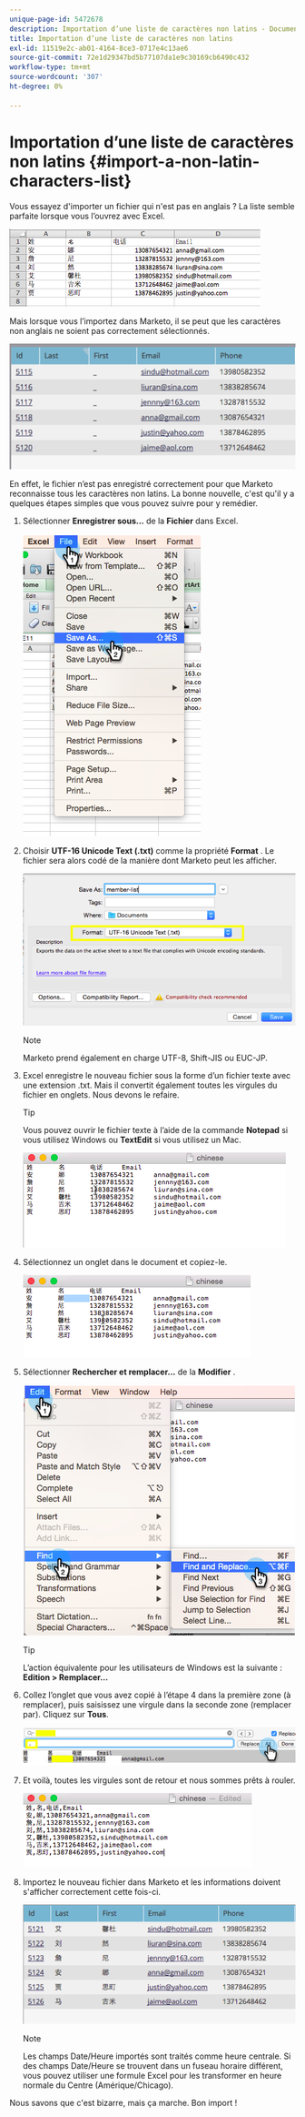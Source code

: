 ```yaml
---
unique-page-id: 5472678
description: Importation d’une liste de caractères non latins - Documents Marketo - Documentation du produit
title: Importation d’une liste de caractères non latins
exl-id: 11519e2c-ab01-4164-8ce3-0717e4c13ae6
source-git-commit: 72e1d29347bd5b77107da1e9c30169cb6490c432
workflow-type: tm+mt
source-wordcount: '307'
ht-degree: 0%

---
```


# Importation d’une liste de caractères non latins {#import-a-non-latin-characters-list}

Vous essayez d&#39;importer un fichier qui n&#39;est pas en anglais ? La liste semble parfaite lorsque vous l’ouvrez avec Excel.

![](assets/image2015-2-10-9-3a34-3a57.png)

Mais lorsque vous l’importez dans Marketo, il se peut que les caractères non anglais ne soient pas correctement sélectionnés.

![](assets/image2015-2-10-9-3a35-3a49.png)

En effet, le fichier n’est pas enregistré correctement pour que Marketo reconnaisse tous les caractères non latins. La bonne nouvelle, c&#39;est qu&#39;il y a quelques étapes simples que vous pouvez suivre pour y remédier.

1. Sélectionner **Enregistrer sous...** de la **Fichier** dans Excel.

   ![](assets/image2015-2-10-9-3a46-3a44.png)

1. Choisir **UTF-16 Unicode Text (.txt)** comme la propriété **Format** . Le fichier sera alors codé de la manière dont Marketo peut les afficher.

   ![](assets/image2015-2-10-9-3a48-3a7.png)

   >[!NOTE]
   >
   >Marketo prend également en charge UTF-8, Shift-JIS ou EUC-JP.

1. Excel enregistre le nouveau fichier sous la forme d’un fichier texte avec une extension .txt. Mais il convertit également toutes les virgules du fichier en onglets. Nous devons le refaire.

   >[!TIP]
   >
   >Vous pouvez ouvrir le fichier texte à l’aide de la commande **Notepad** si vous utilisez Windows ou **TextEdit** si vous utilisez un Mac.

   ![](assets/image2015-2-10-9-3a51-3a41.png)

1. Sélectionnez un onglet dans le document et copiez-le.

   ![](assets/image2015-2-10-9-3a55-3a53.png)

1. Sélectionner **Rechercher et remplacer...** de la **Modifier** .

   ![](assets/image2015-2-10-9-3a59-3a8.png)

   >[!TIP]
   >
   >L’action équivalente pour les utilisateurs de Windows est la suivante : **Edition > Remplacer...**

1. Collez l’onglet que vous avez copié à l’étape 4 dans la première zone (à remplacer), puis saisissez une virgule dans la seconde zone (remplacer par). Cliquez sur **Tous**.

   ![](assets/image2015-2-10-10-3a8-3a53.png)

1. Et voilà, toutes les virgules sont de retour et nous sommes prêts à rouler.

   ![](assets/image2015-2-10-10-3a14-3a45.png)

1. Importez le nouveau fichier dans Marketo et les informations doivent s&#39;afficher correctement cette fois-ci.

   ![](assets/image2015-2-10-10-3a16-3a9.png)

   >[!NOTE]
   >
   >Les champs Date/Heure importés sont traités comme heure centrale. Si des champs Date/Heure se trouvent dans un fuseau horaire différent, vous pouvez utiliser une formule Excel pour les transformer en heure normale du Centre (Amérique/Chicago).

Nous savons que c&#39;est bizarre, mais ça marche. Bon import !
